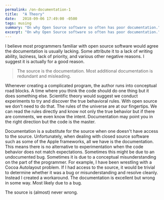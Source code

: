 ```yaml
---
permalink: /on-documentation-1
title:  "A Theory"
date:   2018-09-06 17:49:00 -0500
tags: musing
summary: "On why Open Source software so often has poor documentation."
excerpt: "On why Open Source software so often has poor documentation."
---
```


I believe most programmers familiar with open source software would agree the documentation is usually lacking. Some attribute it to a lack of writing ability, laziness, lack of priority, and various other negative reasons. I suggest it is actually for a good reason.

> The source is the documentation. Most additional documentation is redundant and misleading.

Whenever creating a complicated program, the author runs into conceptual road blocks. A time where you think the code should do one thing but it does something else. Scientific theory would suggest we conduct experiments to try and discover the true behavioral rules. With open source we don't need to do that. The rules of the universe are at our fingertips. We can read the rules directly and know not only the true behavior but if there are comments, we even know the intent. Documentation may point you in the right direction but the code is the master.

Documentation is a substitute for the source when one doesn't have access to the source. Unfortunately, when dealing with closed source software such as some of the Apple frameworks, all we have is the documentation. This means there is no alternative to experimentation when the code behavior does not match expectations. Sometimes this might be due to an undocumented bug. Sometimes it is due to a conceptual misunderstanding on the part of the programmer. For example, I have been wrestling with a Cocoa Autolayout problem. If I had access to the source, it would be trivial to determine whether it was a bug or misunderstanding and resolve cleanly. Instead I created a workaround. The documentation is excellent but wrong in some way. Most likely due to a bug.

The source is (almost) never wrong.